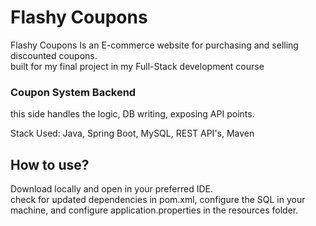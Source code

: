 # Flashy Coupons

Flashy Coupons Is an E-commerce website for purchasing and selling discounted coupons.\
built for my final project in my Full-Stack development course

### Coupon System Backend

this side handles the logic, DB writing, exposing API points. 

Stack Used: Java, Spring Boot, MySQL, REST API's, Maven


## How to use?
Download locally and open in your preferred IDE.\
check for updated dependencies in pom.xml,
configure the SQL in your machine, and configure application.properties in the resources folder.

